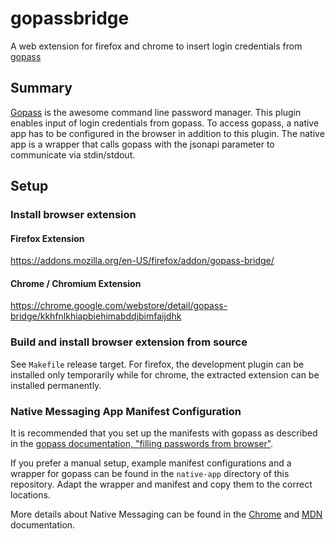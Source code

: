 # gopassbridge

A web extension for firefox and chrome to insert login credentials from [gopass](https://github.com/justwatchcom/gopass)

## Summary

[Gopass](https://github.com/justwatchcom/gopass) is the awesome command line password manager. This plugin enables input of login credentials from gopass.
To access gopass, a native app has to be configured in the browser in addition to this plugin. 
The native app is a wrapper that calls gopass with the jsonapi parameter to communicate via stdin/stdout. 

## Setup

### Install browser extension

#### Firefox Extension

https://addons.mozilla.org/en-US/firefox/addon/gopass-bridge/

#### Chrome / Chromium Extension

https://chrome.google.com/webstore/detail/gopass-bridge/kkhfnlkhiapbiehimabddjbimfaijdhk

### Build and install browser extension from source

See `Makefile` release target. For firefox, the development plugin can be installed only temporarily while for chrome, the extracted extension can be installed permanently.

### Native Messaging App Manifest Configuration

It is recommended that you set up the manifests with gopass as described in the [gopass documentation, "filling passwords from browser"](https://github.com/justwatchcom/gopass/blob/master/docs/setup.md#filling-in-passwords-from-browser).

If you prefer a manual setup, example manifest configurations and a wrapper for gopass can be found in the `native-app` directory of this repository. 
Adapt the wrapper and manifest and copy them to the correct locations.

More details about Native Messaging can be found in the [Chrome](https://developer.chrome.com/apps/nativeMessaging) and [MDN](https://developer.mozilla.org/en-US/Add-ons/WebExtensions/Native_messaging) documentation.
